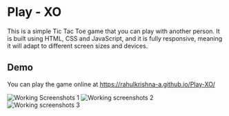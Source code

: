 
# Play - XO  

This is a simple Tic Tac Toe game that you can play with another person. It is built using HTML, CSS and JavaScript, and it is fully responsive, meaning it will adapt to different screen sizes and devices.


## Demo

You can play the game online at https://rahulkrishna-a.github.io/Play-XO/

![Working Screenshots 1](https://user-images.githubusercontent.com/109454528/229764473-46feec31-4de8-4a44-8b80-0b4713bb9aeb.png)
![Working screenshots 2](https://user-images.githubusercontent.com/109454528/229764495-baf80e7f-af08-4745-96f0-f2da41012836.png)
![Working screenshots 3](https://user-images.githubusercontent.com/109454528/229764490-282d9016-d5f4-4bd6-9011-cf7834e4bf96.png)

